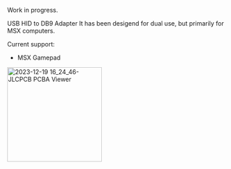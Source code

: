 Work in progress.

USB HID to DB9 Adapter
It has been desigend for dual use, but primarily for MSX computers.

Current support:
- MSX Gamepad

<img width="218" alt="2023-12-19 16_24_46-JLCPCB PCBA Viewer" src="https://github.com/arkadiuszmakarenko/CH32_DB9/assets/5903872/3a4a7b3f-e82d-4fbb-9802-76f4703539a0">
